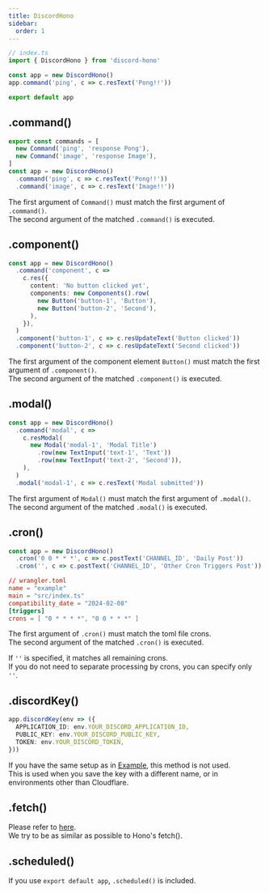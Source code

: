 ```yaml
---
title: DiscordHono
sidebar:
  order: 1
---
```


```ts
// index.ts
import { DiscordHono } from 'discord-hono'

const app = new DiscordHono()
app.command('ping', c => c.resText('Pong!!'))

export default app
```

## .command()

```ts "ping" "image"
export const commands = [
  new Command('ping', 'response Pong'),
  new Command('image', 'response Image'),
]
const app = new DiscordHono()
  .command('ping', c => c.resText('Pong!!'))
  .command('image', c => c.resText('Image!!'))
```

The first argument of `Command()` must match the first argument of `.command()`.  
The second argument of the matched `.command()` is executed.

## .component()

```ts "button-1" "button-2"
const app = new DiscordHono()
  .command('component', c =>
    c.res({
      content: 'No button clicked yet',
      components: new Components().row(
        new Button('button-1', 'Button'),
        new Button('button-2', 'Second'),
      ),
    }),
  )
  .component('button-1', c => c.resUpdateText('Button clicked'))
  .component('button-2', c => c.resUpdateText('Second clicked'))
```

The first argument of the component element `Button()` must match the first argument of `.component()`.  
The second argument of the matched `.component()` is executed.

## .modal()

```ts "modal-1"
const app = new DiscordHono()
  .command('modal', c =>
    c.resModal(
      new Modal('modal-1', 'Modal Title')
        .row(new TextInput('text-1', 'Text'))
        .row(new TextInput('text-2', 'Second')),
    ),
  )
  .modal('modal-1', c => c.resText('Modal submitted'))
```

The first argument of `Modal()` must match the first argument of `.modal()`.  
The second argument of the matched `.modal()` is executed.

## .cron()

```ts "0 0 * * *"
const app = new DiscordHono()
  .cron('0 0 * * *', c => c.postText('CHANNEL_ID', 'Daily Post'))
  .cron('', c => c.postText('CHANNEL_ID', 'Other Cron Triggers Post'))
```

```toml "0 0 * * *"
// wrangler.toml
name = "example"
main = "src/index.ts"
compatibility_date = "2024-02-08"
[triggers]
crons = [ "0 * * * *", "0 0 * * *" ]
```

The first argument of `.cron()` must match the toml file crons.  
The second argument of the matched `.cron()` is executed.

If `''` is specified, it matches all remaining crons.  
If you do not need to separate processing by crons, you can specify only `''`.

## .discordKey()

```ts
app.discordKey(env => ({
  APPLICATION_ID: env.YOUR_DISCORD_APPLICATION_ID,
  PUBLIC_KEY: env.YOUR_DISCORD_PUBLIC_KEY,
  TOKEN: env.YOUR_DISCORD_TOKEN,
}))
```

If you have the same setup as in [Example](https://github.com/LuisFun/discord-hono-example), this method is not used.  
This is used when you save the key with a different name, or in environments other than Cloudflare.

## .fetch()

Please refer to [here](https://hono.dev/api/hono#fetch).  
We try to be as similar as possible to Hono's fetch().

## .scheduled()

If you use `export default app`, `.scheduled()` is included.
